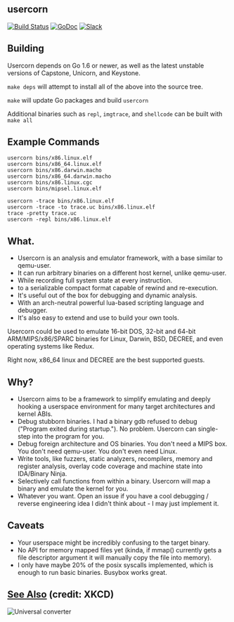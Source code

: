 usercorn
----

[![Build Status](https://travis-ci.org/lunixbochs/usercorn.svg?branch=master)](https://travis-ci.org/lunixbochs/usercorn)
[![GoDoc](https://godoc.org/github.com/lunixbochs/usercorn?status.svg)](https://godoc.org/github.com/lunixbochs/usercorn)
[![Slack](https://lunixbochs.herokuapp.com/badge.svg)](https://lunixbochs.herokuapp.com/)

Building
---

Usercorn depends on Go 1.6 or newer, as well as the latest unstable versions of Capstone, Unicorn, and Keystone.

`make deps` will attempt to install all of the above into the source tree.

`make` will update Go packages and build `usercorn`

Additional binaries such as `repl`, `imgtrace`, and `shellcode` can be built with `make all`

Example Commands
---

    usercorn bins/x86.linux.elf
    usercorn bins/x86_64.linux.elf
    usercorn bins/x86.darwin.macho
    usercorn bins/x86_64.darwin.macho
    usercorn bins/x86.linux.cgc
    usercorn bins/mipsel.linux.elf

    usercorn -trace bins/x86.linux.elf
    usercorn -trace -to trace.uc bins/x86.linux.elf
    trace -pretty trace.uc
    usercorn -repl bins/x86.linux.elf

What.
----

- Usercorn is an analysis and emulator framework, with a base similar to qemu-user.
- It can run arbitrary binaries on a different host kernel, unlike qemu-user.
- While recording full system state at every instruction.
- to a serializable compact format capable of rewind and re-execution.
- It's useful out of the box for debugging and dynamic analysis.
- With an arch-neutral powerful lua-based scripting language and debugger.
- It's also easy to extend and use to build your own tools.

Usercorn could be used to emulate 16-bit DOS, 32-bit and 64-bit ARM/MIPS/x86/SPARC binaries for Linux, Darwin, BSD, DECREE, and even operating systems like Redux.

Right now, x86\_64 linux and DECREE are the best supported guests.

Why?
----

- Usercorn aims to be a framework to simplify emulating and deeply hooking a userspace environment for many target architectures and kernel ABIs.
- Debug stubborn binaries. I had a binary gdb refused to debug ("Program exited during startup."). No problem. Usercorn can single-step into the program for you.
- Debug foreign architecture and OS binaries. You don't need a MIPS box. You don't need qemu-user. You don't even need Linux.
- Write tools, like fuzzers, static analyzers, recompilers, memory and register analysis, overlay code coverage and machine state into IDA/Binary Ninja.
- Selectively call functions from within a binary. Usercorn will map a binary and emulate the kernel for you.
- Whatever you want. Open an issue if you have a cool debugging / reverse engineering idea I didn't think about - I may just implement it.

Caveats
----

- Your userspace might be incredibly confusing to the target binary.
- No API for memory mapped files yet (kinda, if mmap() currently gets a file descriptor argument it will manually copy the file into memory).
- I only have maybe 20% of the posix syscalls implemented, which is enough to run basic binaries. Busybox works great.

[See Also](https://xkcd.com/1406/) (credit: XKCD)
----
![Universal converter](https://imgs.xkcd.com/comics/universal_converter_box.png)
